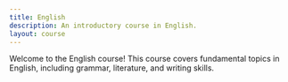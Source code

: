 ```yaml
---
title: English
description: An introductory course in English.
layout: course
---
```


Welcome to the English course! This course covers fundamental topics in English, including grammar, literature, and writing skills.
